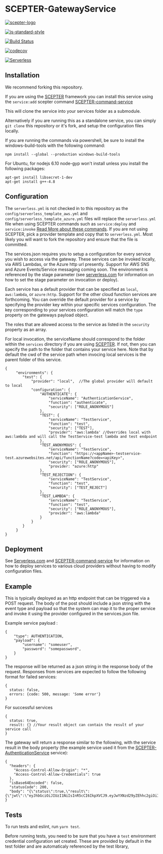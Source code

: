 # SCEPTER-GatewayService

[![scepter-logo](http://res.cloudinary.com/source-4-society/image/upload/v1514622047/scepter_hzpcqt.png)](https://github.com/source4societyorg/SCEPTER-core)

[![js-standard-style](https://cdn.rawgit.com/standard/standard/master/badge.svg)](http://standardjs.com)

[![Build Status](https://travis-ci.org/source4societyorg/SCEPTER-GatewayService.svg?branch=master)](https://travis-ci.org/source4societyorg/SCEPTER-GatewayService)

[![codecov](https://codecov.io/gh/source4societyorg/SCEPTER-GatewayService/branch/master/graph/badge.svg)](https://codecov.io/gh/source4societyorg/SCEPTER-GatewayService)

[![Serverless](http://public.serverless.com/badges/v1.svg)](http://serverless.com)

## Installation

We recommend forking this repository.

If you are using the [SCEPTER](https://www.github.com/source4societyorg/SCEPTER-core) framework you can install this service using the `service:add` scepter command [SCEPTER-command-service](https://github.com/source4societyorg/SCEPTER-command-service)

This will clone the service into your services folder as a submodule.

Alternatively if you are running this as a standalone service, you can simply `git clone` this repository or it's fork, and setup the configuration files locally.

If you are running the commands via powershell, be sure to install the windows-build-tools with the following command:

    npm install --global --production windows-build-tools

For Ubuntu, for nodejs 6.10 node-gyp won't install unless you install the following packages:

    apt-get install libsecret-1-dev 
    apt-get install g++-4.8 

## Configuration

The `serverless.yml` is not checked in to this repository as the `config/serverless_template_aws.yml` and `config/serverless_template_azure.yml` files will replace the `serverless.yml` file when using SCEPTER commands such as `service:deploy` and `service:invoke` [Read More about these commands](https://github.com/source4societyorg/SCEPTER-command-service). If you are not using SCEPTER, pick a provider template and copy that to `serverless.yml`. Most likely you will want to fork the repository and ensure that the file is committed.

The services.json requires you to setup a configuration for every service you wish to access via the gateway. These services can be invoked locally, via AWS Lambdas, or the Azure http url presently. Support for AWS SNS and Azure Events/Service messaging coming soon. The environment is referenced by the stage parameter (see [serverless.com](http://www.serverless.com) for information on how to set the stage parameter on invocation or deploy). 

Each service has a default provider that can be specified as `local`, `aws:lambda`, or `azure:http`. Support for the other cloud function services are forthcoming. You can override the default provider for a service by specifying the provider key within your specific services configuration. The key corresponding to your services configuration will match the `type` property on the gateways payload object.

The roles that are allowed access to the service as listed in the `security` property as an array.

For local invocation, the serviceName should correspond to the folder within the `services` directory if you are using [SCEPTER](https://www.github.com/source4societyorg/SCEPTER-core). If not, then you can specify the path to the folder that contains your service here. Note that by default the cwd of the service path when invocing local services is the parent folder of this service. 

    {
         "environments": {
            "test": {
                "provider": "local",  //The global provider will default to local
                "configuration": {
                    "AUTHENTICATE": {
                        "serviceName": "AuthenticationService",
                        "function": "authenticate",                   
                        "security": ["ROLE_ANONYMOUS"]                    
                    }, 
                    "TEST": {
                        "serviceName": "TestService",
                        "function": "test",                   
                        "security": ["TEST"],
                        "provider": "aws:lambda' //Overrides local with aws:lambda and will call the TestService-test lambda and test endpoint
                    }, 
                    "TEST_ANONYMOUS": {
                        "serviceName": "TestService",
                        "function": "https://<appName>-testservice-test.azurewebsites.net/api/functionName?code=<apiKey>",                  
                        "security": ["ROLE_ANONYMOUS"],
                        "provider: "azure:http"         
                    },
                    "TEST_REJECTION": {
                        "serviceName": "TestService",
                        "function": "test",                   
                        "security": ["TEST_REJECT"]                    
                    }, 
                    "TEST_LAMBDA": {
                        "serviceName": "TestService", 
                        "function": "test", 
                        "security": ["ROLE_ANONYMOUS"], 
                        "provider": "aws:lambda"
                    }
                }
            }
         }
    }


## Deployment

See [Serverless.com](https://www.serverles.com) and [SCEPTER-command-service](https://github.com/source4societyorg/SCEPTER-command-service) for information on how to deploy services to various cloud providers without having to modify configuration files. 

## Example

This is typically deployed as an http endpoint that can be triggered via a POST request. The body of the post should include a json string with the event type and payload so that the system can map it to the proper service and invoke it using the provider configured in the services.json file.

Example service payload :

    {
        "type": AUTHENTICATION,
        "payload": {
            "username": "someuser",
            "password": "somepassword",
        }
    }

The response will be returned as a json string in the response body of the request. Responses from services are expected to follow the following format for failed services:

    {
      status: false,
      errors: {code: 500, message: 'Some error'}
    }

For successful services

    {
      status: true,
      result: {} //Your result object can contain the result of your service call
    }

The gateway will return a response similar to the following, with the service result in the body property (the example service used it from the [SCEPTER-AuthenticationService](https://github.com/source4societyorg/SCEPTER-AuthenticationService) service):

    {
      "headers": {
        "Access-Control-Allow-Origin": "*",
        "Access-Control-Allow-Credentials": true
      },
      "isBase64Encoded": false,
      "statusCode": 200,
      "body": "{\"status\":true,\"result\":{\"jwt\":\"eyJhbGciOiJIUzI1NiIsInR5cCI6IkpXVCJ9.eyJwYXNzd29yZEhhc2giOiIkMmEkMDgkb3Bsa28yZW9FQTFLNTZZa2lkQzJ6LkRReHI0YnFjR201V3dIcHh4MW0va3J1Li9UVFhFLjYiLCJ1c2VybmFtZSI6Im5yYWNhZG1pbiIsInJvbGVzIjpbIk5SQUNfQURNSU4iXSwidXNlcklkIjoiMzRjMmJkZDItYTg2My00NDg5LTkyNzQtZmY4Y2JkYjkxZGM2IiwiaWF0IjoxNTEyOTc1NjA3LCJleHAiOjE1MTU1Njc2MDd9.bJliJ9Q1xeHJ1MrtuJEd18x5Y2IemDe5bnGKNCn0LoA\"}}"  
    }

## Tests

To run tests and eslint, run `yarn test`.

Before running tests, you need to be sure that you have a `test` environment credential configuration set created. These are provided by default in the test folder and are automaticaly referenced by the test library,